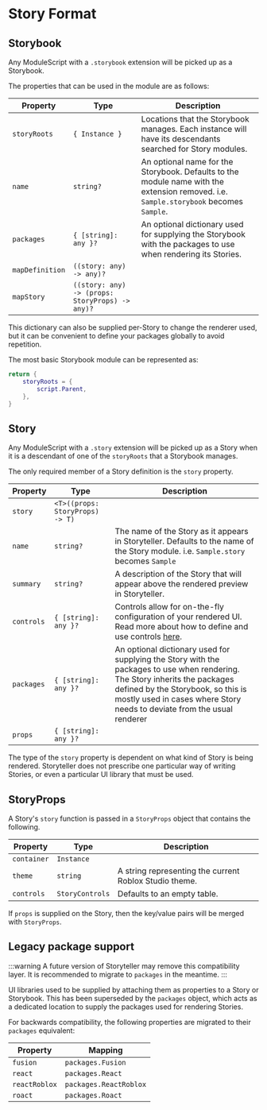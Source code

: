 # Story Format

## Storybook

Any ModuleScript with a `.storybook` extension will be picked up as a Storybook.

The properties that can be used in the module are as follows:

| **Property**    | **Type**                                        | **Description**                                                                                                                       |
| --------------- | ----------------------------------------------- | ------------------------------------------------------------------------------------------------------------------------------------- |
| `storyRoots`    | `{ Instance }`                                  | Locations that the Storybook manages. Each instance will have its descendants searched for Story modules.                             |
| `name`          | `string?`                                       | An optional name for the Storybook. Defaults to the module name with the extension removed. i.e. `Sample.storybook` becomes `Sample`. |
| `packages`      | `{ [string]: any }?`                            | An optional dictionary used for supplying the Storybook with the packages to use when rendering its Stories.                          |
| `mapDefinition` | `((story: any) -> any)?`                        |                                                                                                                                       |
| `mapStory`      | `((story: any) -> (props: StoryProps) -> any)?` |                                                                                                                                       |

This dictionary can also be supplied per-Story to change the renderer used, but it can be convenient to define your packages globally to avoid repetition.

The most basic Storybook module can be represented as:

```lua title="Plain.storybook.luau"
return {
    storyRoots = {
        script.Parent,
    },
}
```

## Story

Any ModuleScript with a `.story` extension will be picked up as a Story when it is a descendant of one of the `storyRoots` that a Storybook manages.

The only required member of a Story definition is the `story` property.

| **Property** | **Type**                        | **Description**                                                                                                                                                                                                                              |
| ------------ | ------------------------------- | -------------------------------------------------------------------------------------------------------------------------------------------------------------------------------------------------------------------------------------------- |
| `story`      | `<T>((props: StoryProps) -> T)` |                                                                                                                                                                                                                                              |
| `name`       | `string?`                       | The name of the Story as it appears in Storyteller. Defaults to the name of the Story module. i.e. `Sample.story` becomes `Sample`                                                                                                           |
| `summary`    | `string?`                       | A description of the Story that will appear above the rendered preview in Storyteller.                                                                                                                                                       |
| `controls`   | `{ [string]: any }?`            | Controls allow for on-the-fly configuration of your rendered UI. Read more about how to define and use controls [here](/docs/creating-stories/controls).                                                                                     |
| `packages`   | `{ [string]: any }?`            | An optional dictionary used for supplying the Story with the packages to use when rendering. The Story inherits the packages defined by the Storybook, so this is mostly used in cases where  Story needs to deviate from the usual renderer |
| `props`      | `{ [string]: any }?`            |                                                                                                                                                                                                                                              |

The type of the `story` property is dependent on what kind of Story is being rendered. Storyteller does not prescribe one particular way of writing Stories, or even a particular UI library that must be used.

## StoryProps

A Story's `story` function is passed in a `StoryProps` object that contains the following.

| **Property** | **Type**        | **Description**                                        |
| ------------ | --------------- | ------------------------------------------------------ |
| `container`  | `Instance`      |                                                        |
| `theme`      | `string`        | A string representing the current Roblox Studio theme. |
| `controls`   | `StoryControls` | Defaults to an empty table.                            |

If `props` is supplied on the Story, then the key/value pairs will be merged with `StoryProps`.

## Legacy package support

:::warning
A future version of Storyteller may remove this compatibility layer. It is recommended to migrate to `packages` in the meantime.
:::

UI libraries used to be supplied by attaching them as properties to a Story or Storybook. This has been superseded by the `packages` object, which acts as a dedicated location to supply the packages used for rendering Stories.

For backwards compatibility, the following properties are migrated to their `packages` equivalent:

| **Property**  | **Mapping**            |
| ------------- | ---------------------- |
| `fusion`      | `packages.Fusion`      |
| `react`       | `packages.React`       |
| `reactRoblox` | `packages.ReactRoblox` |
| `roact`       | `packages.Roact`       |
